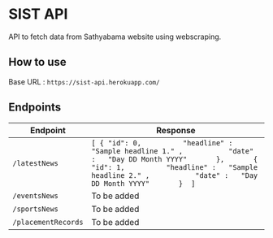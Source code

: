 # SIST API
API to fetch data from Sathyabama website using webscraping.

## How to use

Base URL : `https://sist-api.herokuapp.com/`

## Endpoints

| Endpoint    | Response                                                                                                                                                                                                                         |
|-------------|----------------------------------------------------------------------------------------------------------------------------------------------------------------------------------------------------------------------------------|
| `/latestNews` |  `[ { "id": 0,          "headline" :   "Sample headline 1." ,           "date" :   "Day DD Month YYYY"       },       { "id": 1,          "headline" :   "Sample headline 2." ,           "date" :   "Day DD Month YYYY"       }  ]` |
|      `/eventsNews`       |    To be added                                                                                                                                                                                                                              |
|      `/sportsNews`       |      To be added                                                                                                                                                                                                                            |
|      `/placementRecords`       |           To be added                                                                                                                                                                                                                       |


